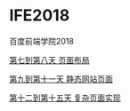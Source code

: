 # IFE2018

百度前端学院2018

[第七到第八天 页面布局](https://sanshiliuxiao.top/IFE2018/zero/7_8/)

[第九到第十一天 静态网站页面](https://sanshiliuxiao.top/IFE2018/zero/9_11/)

[第十二到第十五天 复杂页面实现](https://sanshiliuxiao.top/IFE2018/zero/12_15/)